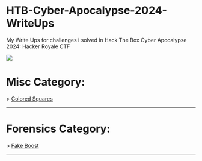 # HTB-Cyber-Apocalypse-2024-WriteUps
My Write Ups for challenges i solved in Hack The Box Cyber Apocalypse 2024: Hacker Royale CTF

![](https://ctf.hackthebox.com/storage/ctf/banners/DREwio2TXADvSLScO07rux2olm6vjUoEXQPPAKBC.jpg)


# Misc Category:

\> [Colored Squares](https://github.com/RedaHmimchi/HTB-Cyber-Apocalypse-2024-WriteUps/blob/main/Misc/Colored%20Squares.md)

---------------------------------------------

# Forensics Category:

\> [Fake Boost](https://github.com/RedaHmimchi/HTB-Cyber-Apocalypse-2024-WriteUps/blob/main/Forensics/Fake%Boost.md)

---------------------------------------------